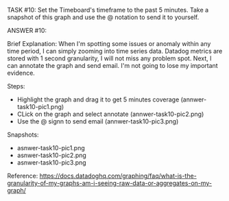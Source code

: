 TASK #10: 
Set the Timeboard's timeframe to the past 5 minutes. Take a snapshot of this graph and use the @ notation to send it to yourself. 

ANSWER #10:

Brief Explanation:
When I'm spotting some issues or anomaly within any time period, I can simply zooming into time series data.
Datadog metrics are stored with 1 second granularity, I will not miss any problem spot.
Next, I can annotate the graph and send email. I'm not going to lose my important evidence.

Steps:
- Highlight the graph and drag it to get 5 minutes coverage (annwer-task10-pic1.png)
- CLick on the graph and select annotate (annwer-task10-pic2.png)
- Use the @ signn to send email (annwer-task10-pic3.png)

Snapshots:
- asnwer-task10-pic1.png
- asnwer-task10-pic2.png
- asnwer-task10-pic3.png

Reference:
https://docs.datadoghq.com/graphing/faq/what-is-the-granularity-of-my-graphs-am-i-seeing-raw-data-or-aggregates-on-my-graph/
